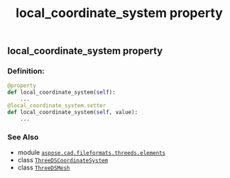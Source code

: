 ﻿---
title: local_coordinate_system property
second_title: Aspose.CAD for Python via .NET API References
description: 
type: docs
weight: 100
url: /python-net/aspose.cad.fileformats.threeds.elements/threedsmesh/local_coordinate_system/
is_root: false
---

## local_coordinate_system property

### Definition:
```python
@property
def local_coordinate_system(self):
    ...
@local_coordinate_system.setter
def local_coordinate_system(self, value):
    ...
```

### See Also
* module [`aspose.cad.fileformats.threeds.elements`](../../)
* class [`ThreeDSCoordinateSystem`](/cad/python-net/aspose.cad.fileformats.threeds.elements/threedscoordinatesystem)
* class [`ThreeDSMesh`](/cad/python-net/aspose.cad.fileformats.threeds.elements/threedsmesh)
